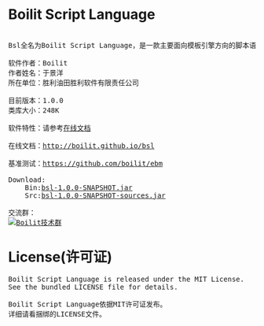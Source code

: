 Boilit Script Language
===
<pre>

Bsl全名为Boilit Script Language，是一款主要面向模板引擎方向的脚本语言。

软件作者：Boilit
作者姓名：于景洋
所在单位：胜利油田胜利软件有限责任公司

目前版本：1.0.0
类库大小：248K

软件特性：请参考<a href="http://boilit.github.io/bsl">在线文档</a>

在线文档：<a href="http://boilit.github.io/bsl">http://boilit.github.io/bsl</a>

基准测试：<a href="https://github.com/boilit/ebm">https://github.com/boilit/ebm</a>

Download: 
    Bin:<a href="http://boilit.github.io/bsl/files/bsl-1.0.0-SNAPSHOT.jar">bsl-1.0.0-SNAPSHOT.jar</a>
    Src:<a href="http://boilit.github.io/bsl/files/bsl-1.0.0-SNAPSHOT-sources.jar">bsl-1.0.0-SNAPSHOT-sources.jar</a>
    
交流群：
<a target="_blank" href="http://wp.qq.com/wpa/qunwpa?idkey=aa38808704bd813440ca2314873dd634b878b76be392ab0279b005db18be006b"><img border="0" src="http://pub.idqqimg.com/wpa/images/group.png" alt="Boilit技术群" title="Boilit技术群"></a>
</pre>

License(许可证)
===
<pre>
Boilit Script Language is released under the MIT License. 
See the bundled LICENSE file for details.

Boilit Script Language依据MIT许可证发布。
详细请看捆绑的LICENSE文件。
</pre>
